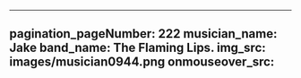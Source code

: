 ------
pagination_pageNumber: 222
musician_name: Jake
band_name: The Flaming Lips.
img_src: images/musician0944.png
onmouseover_src: 
------